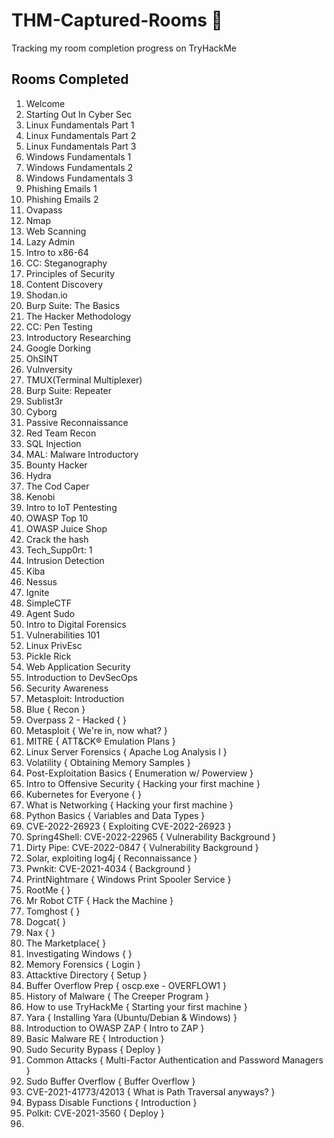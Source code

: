 # THM-Captured-Rooms 🚩
Tracking my room completion progress on TryHackMe 


## Rooms Completed 

1. Welcome
2. Starting Out In Cyber Sec
3. Linux Fundamentals Part 1 
4. Linux Fundamentals Part 2
5. Linux Fundamentals Part 3
6. Windows Fundamentals 1
7. Windows Fundamentals 2
8. Windows Fundamentals 3
9. Phishing Emails 1
10. Phishing Emails 2
11. Ovapass
12. Nmap
13. Web Scanning
14. Lazy Admin
15. Intro to x86-64
16. CC: Steganography
17. Principles of Security
18. Content Discovery
19. Shodan.io
20. Burp Suite: The Basics
21. The Hacker Methodology
22. CC: Pen Testing
23. Introductory Researching
24. Google Dorking
25. OhSINT
26. Vulnversity
27. TMUX(Terminal Multiplexer)
28. Burp Suite: Repeater
29. Sublist3r
30. Cyborg
31. Passive Reconnaissance
32. Red Team Recon
33. SQL Injection
34. MAL: Malware Introductory
35. Bounty Hacker
36. Hydra
37. The Cod Caper
38. Kenobi
39. Intro to IoT Pentesting
40. OWASP Top 10
41. OWASP Juice Shop
42. Crack the hash
43. Tech_Supp0rt: 1
44. Intrusion Detection
45. Kiba
46. Nessus
47. Ignite 
48. SimpleCTF
49. Agent Sudo
50. Intro to Digital Forensics
51. Vulnerabilities 101
52. Linux PrivEsc
53. Pickle Rick 
54. Web Application Security
55. Introduction to DevSecOps
56. Security Awareness 
57. Metasploit: Introduction
58. Blue { Recon }
59. Overpass 2 - Hacked {  }
60. Metasploit { We're in, now what? }
61. MITRE { ATT&CK® Emulation Plans }
62. Linux Server Forensics { Apache Log Analysis I }
63. Volatility { Obtaining Memory Samples }
64. Post-Exploitation Basics { Enumeration w/ Powerview }
65. Intro to Offensive Security { Hacking your first machine }
66. Kubernetes for Everyone { }
67. What is Networking { Hacking your first machine }
68. Python Basics { Variables and Data Types }
69. CVE-2022-26923 { Exploiting CVE-2022-26923 }
70. Spring4Shell: CVE-2022-22965 { Vulnerability Background }
71. Dirty Pipe: CVE-2022-0847 { Vulnerability Background }
72. Solar, exploiting log4j { Reconnaissance }
73. Pwnkit: CVE-2021-4034 { Background }
74. PrintNightmare { Windows Print Spooler Service }
75. RootMe {  }
76. Mr Robot CTF { Hack the Machine }
77. Tomghost {  }
78. Dogcat{  }
79. Nax {  }
80. The Marketplace{  }
81. Investigating Windows {  }
82. Memory Forensics { Login }
83. Attacktive Directory { Setup }
84. Buffer Overflow Prep { oscp.exe - OVERFLOW1 }
85. History of Malware { The Creeper Program }
86. How to use TryHackMe { Starting your first machine }
87. Yara {  Installing Yara (Ubuntu/Debian & Windows) }
88. Introduction to OWASP ZAP { Intro to ZAP }
89. Basic Malware RE { Introduction }
90. Sudo Security Bypass { Deploy }
91. Common Attacks { Multi-Factor Authentication and Password Managers }
92. Sudo Buffer Overflow { Buffer Overflow }
93. CVE-2021-41773/42013 { What is Path Traversal anyways? }
94. Bypass Disable Functions { Introduction }
95. Polkit: CVE-2021-3560 { Deploy }
96. 
 


